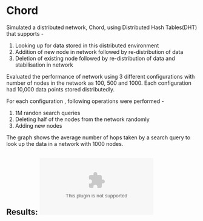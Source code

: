 # Chord

Simulated a distributed network, Chord, using Distributed Hash Tables(DHT) that supports - <br />
1. Looking up for data stored in this distributed environment
2. Addition of new node in network followed by re-distribution of data
3. Deletion of existing node followed by re-distribution of data and stabilisation in network

Evaluated the performance of network using 3 different configurations with number of nodes in the network as 100, 500 and 1000. Each configuration had 10,000 data points stored distributedly.  <br />

For each configuration , following operations were performed - <br />
1. 1M randon search queries
2. Deleting half of the nodes from the network randomly
3. Adding new nodes

The graph shows the average number of hops taken by a search query to look up the data in a network with 1000 nodes.
## Results: ![picture](1000.eps)
